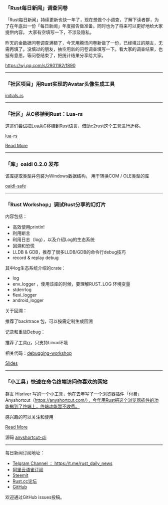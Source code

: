 ### 「Rust每日新闻」调查问卷  

「Rust每日新闻」持续更新也快一年了，现在想做个小调查，了解下读者群，为了在年底出一份「每日新闻」年度报告做准备。同时也为了将来可以更好地给大家提供内容。 大家有空填写一下，不涉及隐私。

昨天的金数据问卷调查满额了，今天用腾讯问卷新做了一份，已经填过的朋友，无需再填了。没填过的朋友，抽空用新的问卷调查填写一下。看大家的调查结果，也挺有意思，等问卷结束了，把统计结果分享给大家。

https://wj.qq.com/s/2801182/f890

---

### 「社区项目」用Rust实现的Avatar头像生成工具

[initials.rs](https://github.com/sonmezonur/initials.rs)

---

### 「社区」从C移植到Rust：Lua-rs

这哥们尝试把Lua从C移植到Rust语言，借助c2rust这个工具进行迁移。

[lua-rs](https://github.com/HaronK/lua-rs)

[Read More](https://www.reddit.com/r/rust/comments/9putif/porting_c_to_rust_lua/)

---

### 「库」oaidl 0.2.0 发布

该库提取类型并包装为Windows数据结构， 用于转换COM / OLE类型的库

[oaidl-safe](https://github.com/ZerothLaw/oaidl-safe)

---

### 「Rust Workshop」调试Rust分享的幻灯片


内容包括：

-  高效使用println!
- 利用断言
-  利用日志（log），以及介绍Log的生态系统
-  回溯和恐慌
- LLDB & GDB，推荐了很多LLDB/GDB的命令行debug技巧
- record & replay debug

其中log生态系统介绍的crate：

- log
- env_logger ，使用该库的时候，要理解RUST_LOG 环境变量
- stderrlog
- flexi_logger
- android_logger

关于回溯：

推荐了backtrace 包，可以按需定制生成回溯

记录和重放Debug：

推荐了工具[rr](https://rr-project.org/)，只支持Linux环境


相关代码：[debugging-workshop](https://github.com/jdm/debugging-workshop)

[Slides](https://www.joshmatthews.net/debugging-workshop/#1)

---

### 「小工具」快速在命令终端访问你喜欢的网站

群友 Hisriver 写的一个小工具，他在去年写了一个浏览器插件「付费」Anyshortcut（https://anyshortcut.com/），今年用Rust把这个浏览器插件的功能搬到了终端上，终端功能暂不收费。

感兴趣的可以关注和使用

[Read More ](https://www.reddit.com/r/rust/comments/9ptvwq/show_reddit_a_rust_cli_tool_to_help_you_launch/)

源码 [anyshortcut-cli](https://github.com/anyshortcut/anyshortcut-cli)



---

每日新闻订阅地址：

- [Telgram Channel ： https://t.me/rust_daily_news ](https://t.me/rust_daily_news )
- [阿里云语雀订阅](https://www.yuque.com/chaosbot/rustnews)
- [Steemit](https://steemit.com/@blackanger)
- [Rust.cc论坛](https://rust.cc)
- [GitHub](https://github.com/RustStudy/rust_daily_news)

欢迎通过GitHub issues投稿。
